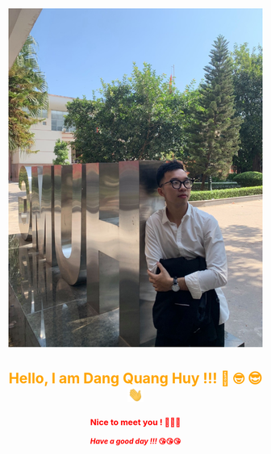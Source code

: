 ## [![Huy Header](https://github.com/dquanghuy4444/dquanghuy4444/blob/main/127465294_1863599507129012_4682376536424771786_n.jpg)](https://www.facebook.com/dqhuy4444)

<h1 align='center' style='color:orange'> Hello, I am Dang Quang Huy !!! 🧐 🤓 😎
<img src="https://github.com/dquanghuy4444/dquanghuy4444/blob/main/wave.gif" width="30px">
</h1>

<h3 align='center' style='color:red'> Nice to meet you ! 🥳🥳🥳
</h3>

<h4 align='center' style='color:red'> <i> Have a good day !!! </i> 😘😘😘
</h4>

